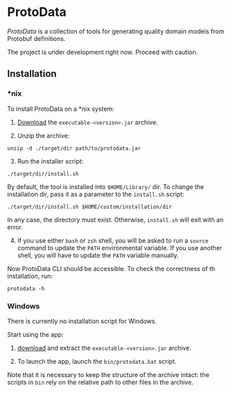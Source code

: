 # ProtoData

_ProtoData_ is a collection of tools for generating quality domain models from Protobuf definitions.

The project is under development right now. Proceed with caution.

## Installation
### *nix

To install ProtoData on a *nix system:

 1. [Download](https://github.com/SpineEventEngine/ProtoData/packages/710696) 
    the `executable-<version>.jar` archive.

 2. Unzip the archive:
 ```
 unzip -d ./target/dir path/to/protodata.jar
 ```

 3. Run the installer script:
 ```
 ./target/dir/install.sh
 ```
 By default, the tool is installed into `$HOME/Library/` dir. To change the installation dir,
 pass it as a parameter to the `install.sh` script:
 ```
 ./target/dir/install.sh $HOME/custom/installation/dir
 ```
 In any case, the directory must exist. Otherwise, `install.sh` will exit with an error.

 4. If you use either `bash` or `zsh` shell, you will be asked to run a `source` command to update
 the `PATH` environmental variable. If you use another shell, you will have to update the `PATH`
 variable manually.

Now ProtoData CLI should be accessible. To check the correctness of th installation, run:
```
protodata -h
```

### Windows

There is currently no installation script for Windows.

Start using the app:

 1. [download](https://github.com/SpineEventEngine/ProtoData/packages/710696) and extract 
    the `executable-<version>.jar` archive.

 2. To launch the app, launch the `bin/protodata.bat` script.

Note that it is necessary to keep the structure of the archive intact: the scripts in `bin` rely
on the relative path to other files in the archive.
